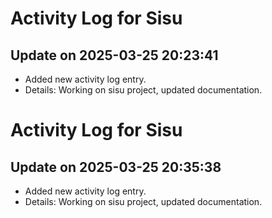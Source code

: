 # Activity Log for Sisu

## Update on 2025-03-25 20:23:41
- Added new activity log entry.
- Details: Working on sisu project, updated documentation.

# Activity Log for Sisu

## Update on 2025-03-25 20:35:38
- Added new activity log entry.
- Details: Working on sisu project, updated documentation.

